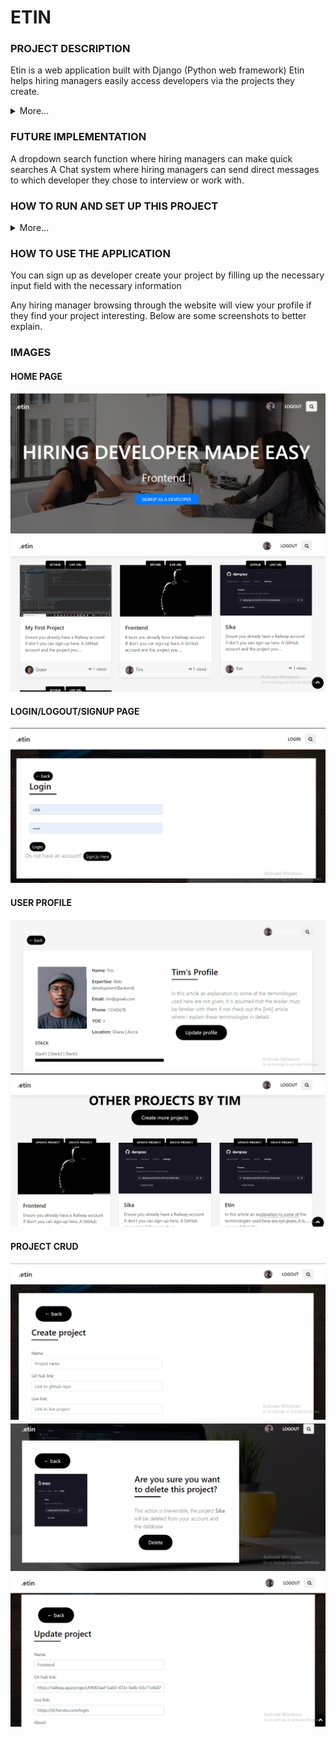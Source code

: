 # ETIN

### PROJECT DESCRIPTION
Etin is a web application built with Django (Python web framework) Etin helps hiring managers easily access developers via the projects they create.
<details>
<summary>More...</summary>
Through this application developers can create a profile and upload their projects on the platform to showcase their skills to hiring managers.

Through this application hiring managers can search for developers based on location, expertise, stack, years of experience and so on.

One major challenge I faced while build this application was the implementation of a views count system that can be displayed based on the views/click each developers project, to solve this problem I made used of Django’s hitcount library in this article [link] I explained how to use this library on your project.
</details>

### FUTURE IMPLEMENTATION
A dropdown search function where hiring managers can make quick searches
A Chat system where hiring managers can send direct messages to which developer they chose to interview or work with.

### HOW TO RUN AND SET UP THIS PROJECT
<details>
    <summary>More...</summary>
    Basic shit!
</details>

### HOW TO USE THE APPLICATION
You can sign up as developer create your project by filling up the necessary input field with the necessary information

Any hiring manager browsing through the website will view your profile if they find your project interesting. Below are some screenshots to better explain.

### IMAGES
#### HOME PAGE
![Home page](./static/img/Homepage.png)
![Home page 2](./static/img/Homepage2.png)
#### LOGIN/LOGOUT/SIGNUP PAGE
![Login Page](./static/img/Loginpage.png)
#### USER PROFILE
![User Profile](./static/img/Userprofile.png)
![User Profile](./static/img/UserProjects.png)
#### PROJECT CRUD
![User Profile](./static/img/Projectcreate.png)
![User Profile](./static/img/Projectdelete.png)
![User Profile](./static/img/Projectupdate.png)
